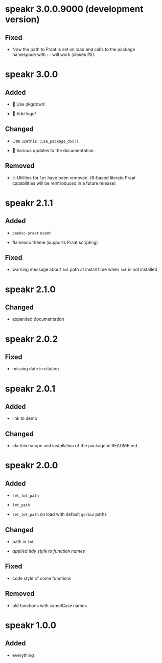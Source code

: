 # speakr 3.0.0.9000 (development version)

## Fixed

* Now the path to Praat is set on load and calls to the package namespace with `::` will work (closes #5).


# speakr 3.0.0

## Added

* 🎉 Use pkgdown!

* 🎉 Add logo!

## Changed

* Use `usethis::use_package_doc()`.

* 📝 Various updates to the documentation.

## Removed

* 🔥 Utilities for `lmt` have been removed. (R-based literate Praat capabilities will be reintroduced in a future release).


# speakr 2.1.1

## Added

* `pandoc-praat` asset

* flamenco theme (supports Praat scripting)

## Fixed

* warning message about `lmt` path at install time when `lmt` is not installed

# speakr 2.1.0

## Changed

* expanded documentation

# speakr 2.0.2

## Fixed

* missing date in citation

# speakr 2.0.1

## Added

* link to demo

## Changed

* clarified scope and installation of the package in README.md

# speakr 2.0.0

## Added

* `set_lmt_path`

* `lmt_path`

* `set_lmt_path` on load with default `go/bin` paths

## Changed

* path in `lmt`

* *applied tidy style to function names*

## Fixed

* code style of some functions

## Removed

* old functions with camelCase names

# speakr 1.0.0

## Added

* everything
